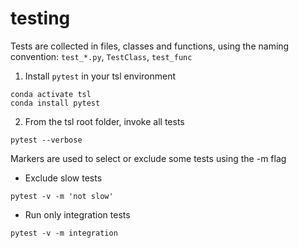 # testing

Tests are collected in files, classes and functions, using the naming convention: `test_*.py`, `TestClass`, `test_func`

1. Install `pytest` in your tsl environment
```
conda activate tsl
conda install pytest
```

2. From the tsl root folder, invoke all tests
```
pytest --verbose
```

Markers are used to select or exclude some tests using the -m flag  
- Exclude slow tests
```
pytest -v -m 'not slow'
```
- Run only integration tests
```
pytest -v -m integration
```
